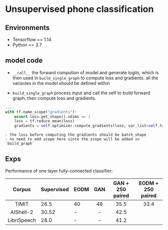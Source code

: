 # Unsupervised phone classification

## Environments
- Tensorflow == 1.14
- Python == 3.7


## model code
- `__call__`
the forward compution of model and generate logits, which is then used in `build_single_graph` to compute loss and gradients.
all the variavles in the model should be defined within 

- `build_single_graph`
process input and call the self to build forward graph, then compute loss and gradients.
```python
...
with tf.name_scope("gradients"):
    assert loss.get_shape().ndims == 1
    loss = tf.reduce_mean(loss)
    gradients = self.optimizer.compute_gradients(loss, var_list=self.trainable_variables())
```
    - the loss before computing the gradients should be batch_shape
    - no need to add scope here since the scope will be added in `build_graph`



## Exps
Performance of one layer fully-connected classifier:

|Corpus| Supervised | EODM | GAN | GAN + 250 paired | EODM + 250 paired |
|:-----:|-------------|---|:-----:| :-----: | :-----: |
| TIMIT | 26.5 | 40 | 48 | 35.5 | 33.4 |
| AIShell-2 |  30.52 |  - | -  | 42.5  |   |
| LibriSpeech | 28.0  | -  | -  | 41.2  |   |
